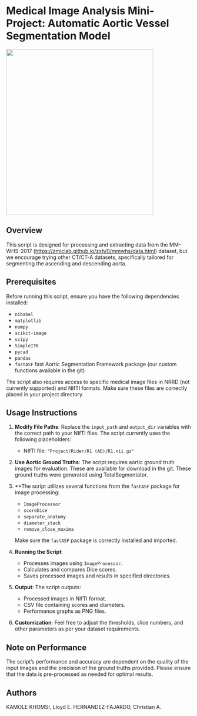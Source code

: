 # Medical Image Analysis Mini-Project: Automatic Aortic Vessel Segmentation Model

<img src="https://github.com/dandycodingpipe/miniProject_IS2CM010/assets/123328325/14455c51-c23d-48af-a504-7212c8c4572f" width="400" height="450">

## Overview
This script is designed for processing and extracting data from the MM-WHS-2017 (https://zmiclab.github.io/zxh/0/mmwhs/data.html) dataset, but we encourage trying other CT/CT-A datasets, specifically tailored for segmenting the ascending and descending aorta.

## Prerequisites
Before running this script, ensure you have the following dependencies installed:
- `nibabel`
- `matplotlib`
- `numpy`
- `scikit-image`
- `scipy`
- `SimpleITK`
- `pycad`
- `pandas`
- `fastASF` fast Aortic Segmentation Framework package (our custom functions available in the git)

The script also requires access to specific medical image files in NRRD (not currently supported) and NIfTI formats. Make sure these files are correctly placed in your project directory.

## Usage Instructions
1. **Modify File Paths**: Replace the `input_path` and `output_dir` variables with the correct path to your NIfTI files. The script currently uses the following placeholders:
   - NIfTI file: `"Project/Rider/R1 (AD)/R1.nii.gz"`

2. **Use Aortic Ground Truths**: The script requires aortic ground truth images for evaluation. These are available for download in the git. These ground truths were generated using TotalSegmentator.

3. **The script utilizes several functions from the `fastASF` package for image processing:
   - `ImageProcessor`
   - `scoreDice`
   - `separate_anatomy`
   - `diameter_stack`
   - `remove_close_maxima`

   Make sure the `fastASF` package is correctly installed and imported.

4. **Running the Script**: 
   - Processes images using `ImageProcessor`.
   - Calculates and compares Dice scores.
   - Saves processed images and results in specified directories.

5. **Output**: The script outputs:
   - Processed images in NIfTI format.
   - CSV file containing scores and diameters.
   - Performance graphs as PNG files.

6. **Customization**: Feel free to adjust the thresholds, slice numbers, and other parameters as per your dataset requirements.

## Note on Performance
The script’s performance and accuracy are dependent on the quality of the input images and the precision of the ground truths provided. Please ensure that the data is pre-processed as needed for optimal results.

## Authors
KAMOLE KHOMSI, Lloyd E.
HERNANDEZ-FAJARDO, Christian A.
